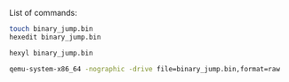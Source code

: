 List of commands:
```bash
touch binary_jump.bin
hexedit binary_jump.bin
```

```bash
hexyl binary_jump.bin
```

```bash
qemu-system-x86_64 -nographic -drive file=binary_jump.bin,format=raw
```

